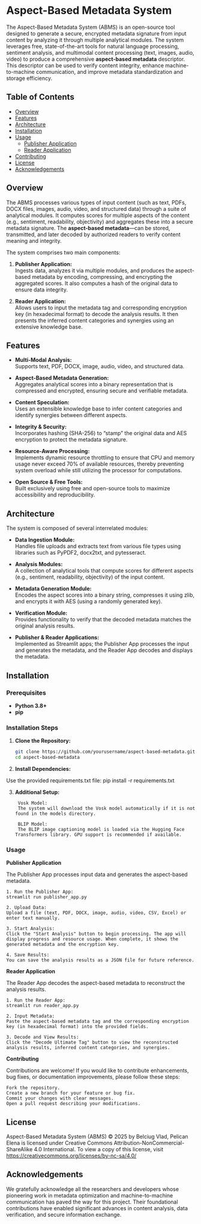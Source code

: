 # Aspect-Based Metadata System

The Aspect-Based Metadata System (ABMS) is an open-source tool designed to generate a secure, encrypted metadata signature from input content by analyzing it through multiple analytical modules. The system leverages free, state-of-the-art tools for natural language processing, sentiment analysis, and multimodal content processing (text, images, audio, video) to produce a comprehensive **aspect-based metadata** descriptor. This descriptor can be used to verify content integrity, enhance machine-to-machine communication, and improve metadata standardization and storage efficiency.

## Table of Contents

- [Overview](#overview)
- [Features](#features)
- [Architecture](#architecture)
- [Installation](#installation)
- [Usage](#usage)
  - [Publisher Application](#publisher-application)
  - [Reader Application](#reader-application)
- [Contributing](#contributing)
- [License](#license)
- [Acknowledgements](#acknowledgements)

## Overview

The ABMS processes various types of input content (such as text, PDFs, DOCX files, images, audio, video, and structured data) through a suite of analytical modules. It computes scores for multiple aspects of the content (e.g., sentiment, readability, objectivity) and aggregates these into a secure metadata signature. The **aspect-based metadata**—can be stored, transmitted, and later decoded by authorized readers to verify content meaning and integrity.

The system comprises two main components:

1. **Publisher Application:**  
   Ingests data, analyzes it via multiple modules, and produces the aspect-based metadata by encoding, compressing, and encrypting the aggregated scores. It also computes a hash of the original data to ensure data integrity.

2. **Reader Application:**  
   Allows users to input the metadata tag and corresponding encryption key (in hexadecimal format) to decode the analysis results. It then presents the inferred content categories and synergies using an extensive knowledge base.

## Features

- **Multi-Modal Analysis:**  
  Supports text, PDF, DOCX, image, audio, video, and structured data.

- **Aspect-Based Metadata Generation:**  
  Aggregates analytical scores into a binary representation that is compressed and encrypted, ensuring secure and verifiable metadata.

- **Content Speculation:**  
  Uses an extensible knowledge base to infer content categories and identify synergies between different aspects.

- **Integrity & Security:**  
  Incorporates hashing (SHA-256) to “stamp” the original data and AES encryption to protect the metadata signature.

- **Resource-Aware Processing:**  
  Implements dynamic resource throttling to ensure that CPU and memory usage never exceed 70% of available resources, thereby preventing system overload while still utilizing the processor for computations.

- **Open Source & Free Tools:**  
  Built exclusively using free and open-source tools to maximize accessibility and reproducibility.

## Architecture

The system is composed of several interrelated modules:

- **Data Ingestion Module:**  
  Handles file uploads and extracts text from various file types using libraries such as PyPDF2, docx2txt, and pytesseract.

- **Analysis Modules:**  
  A collection of analytical tools that compute scores for different aspects (e.g., sentiment, readability, objectivity) of the input content.

- **Metadata Generation Module:**  
  Encodes the aspect scores into a binary string, compresses it using zlib, and encrypts it with AES (using a randomly generated key).

- **Verification Module:**  
  Provides functionality to verify that the decoded metadata matches the original analysis results.

- **Publisher & Reader Applications:**  
  Implemented as Streamlit apps; the Publisher App processes the input and generates the metadata, and the Reader App decodes and displays the metadata.

## Installation

### Prerequisites

- **Python 3.8+**
- **pip**

### Installation Steps

1. **Clone the Repository:**

   ```bash
   git clone https://github.com/yourusername/aspect-based-metadata.git
   cd aspect-based-metadata

2. **Install Dependencies:**

Use the provided requirements.txt file:
pip install -r requirements.txt

3. **Additional Setup:**

        Vosk Model:
        The system will download the Vosk model automatically if it is not found in the models directory.

        BLIP Model:
        The BLIP image captioning model is loaded via the Hugging Face Transformers library. GPU support is recommended if available.

### Usage
**Publisher Application**

The Publisher App processes input data and generates the aspect-based metadata.

    1. Run the Publisher App:
    streamlit run publisher_app.py
    
    2. Upload Data:
    Upload a file (text, PDF, DOCX, image, audio, video, CSV, Excel) or enter text manually.

    3. Start Analysis:
    Click the "Start Analysis" button to begin processing. The app will display progress and resource usage. When complete, it shows the generated metadata and the encryption key.

    4. Save Results:
    You can save the analysis results as a JSON file for future reference.

**Reader Application**

The Reader App decodes the aspect-based metadata to reconstruct the analysis results.

    1. Run the Reader App:
    streamlit run reader_app.py
    
    2. Input Metadata:
    Paste the aspect-based metadata tag and the corresponding encryption key (in hexadecimal format) into the provided fields.

    3. Decode and View Results:
    Click the "Decode Ultimate Tag" button to view the reconstructed analysis results, inferred content categories, and synergies.

**Contributing**

Contributions are welcome! If you would like to contribute enhancements, bug fixes, or documentation improvements, please follow these steps:

    Fork the repository.
    Create a new branch for your feature or bug fix.
    Commit your changes with clear messages.
    Open a pull request describing your modifications.

## License

 Aspect-Based Metadata System (ABMS) © 2025 by Belciug Vlad, Pelican Elena is licensed under Creative Commons Attribution-NonCommercial-ShareAlike 4.0 International. To view a copy of this license, visit https://creativecommons.org/licenses/by-nc-sa/4.0/

## Acknowledgements

We gratefully acknowledge all the researchers and developers whose pioneering work in metadata optimization and machine-to-machine communication has paved the way for this project. Their foundational contributions have enabled significant advances in content analysis, data verification, and secure information exchange.

